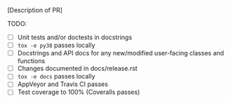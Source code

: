 [Description of PR]

TODO:
* [ ] Unit tests and/or doctests in docstrings
* [ ] ``tox -e py38`` passes locally
* [ ] Docstrings and API docs for any new/modified user-facing classes and functions
* [ ] Changes documented in docs/release.rst
* [ ] ``tox -e docs`` passes locally
* [ ] AppVeyor and Travis CI passes
* [ ] Test coverage to 100% (Coveralls passes)
